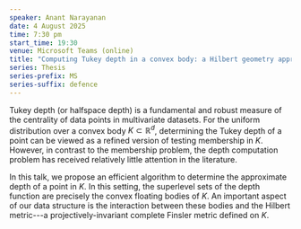 ```yaml
---
speaker: Anant Narayanan
date: 4 August 2025
time: 7:30 pm
start_time: 19:30
venue: Microsoft Teams (online)
title: "Computing Tukey depth in a convex body: a Hilbert geometry approach"
series: Thesis
series-prefix: MS
series-suffix: defence
---
```


Tukey depth (or halfspace depth) is a fundamental and robust measure of the centrality of data points in multivariate datasets. For the uniform distribution over a
convex body $K \subset \mathbb{R}^d$, determining the Tukey depth of a point can be viewed as a refined version of testing membership in $K$. However, in contrast
to the membership problem, the depth computation problem has received relatively little attention in the literature.

In this talk, we propose an efficient algorithm to determine the approximate depth of a point in $K$. In this setting, the superlevel sets of the depth function are
precisely the convex floating bodies of $K.$ An important aspect of our data structure is the interaction between these bodies and the Hilbert metric---a
projectively-invariant complete Finsler metric defined on $K$.
